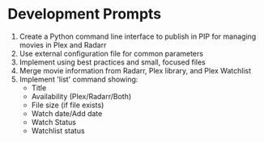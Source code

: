 # Development Prompts

1. Create a Python command line interface to publish in PIP for managing movies in Plex and Radarr
2. Use external configuration file for common parameters
3. Implement using best practices and small, focused files
4. Merge movie information from Radarr, Plex library, and Plex Watchlist
5. Implement 'list' command showing:
   - Title
   - Availability (Plex/Radarr/Both)
   - File size (if file exists)
   - Watch date/Add date
   - Watch Status
   - Watchlist status
